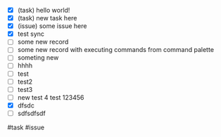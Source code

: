 - [x] (task) hello world! 
- [x] (task) new task here
- [x] (issue) some issue here
- [x] test sync
- [ ] some new record
- [ ] some new record with executing commands from command palette
- [ ] someting new
- [ ] hhhh
- [ ] test
- [ ] test2
- [ ] test3
- [ ] new test 4 test 123456
- [x] dfsdc
- [ ] sdfsdfsdf

#task #issue
